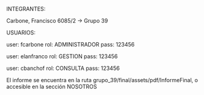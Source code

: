 INTEGRANTES:

Carbone, Francisco 6085/2 -> Grupo 39



USUARIOS:

user: fcarbone 
rol:  ADMINISTRADOR
pass: 123456

user: elanfranco
rol: GESTION
pass: 123456

user: cbanchof
rol: CONSULTA
pass: 123456


El informe se encuentra en la ruta grupo_39/final/assets/pdf/InformeFinal, o accesible en la sección NOSOTROS
